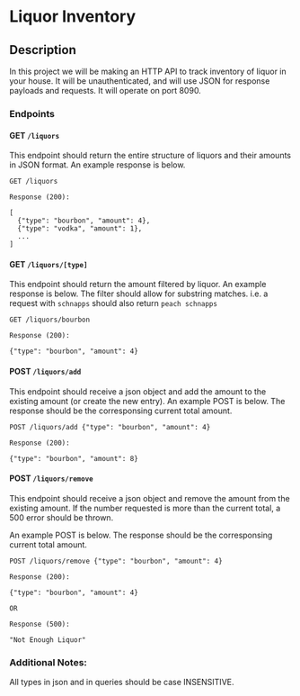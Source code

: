 # Liquor Inventory

## Description

In this project we will be making an HTTP API to track inventory of liquor in your house. It will be unauthenticated, and will use JSON for response payloads and requests. It will operate on port 8090.


### Endpoints

#### GET `/liquors`
This endpoint should return the entire structure of liquors and their amounts in JSON format. An example response is below.

```
GET /liquors

Response (200):

[
  {"type": "bourbon", "amount": 4},
  {"type": "vodka", "amount": 1},
  ...
]
```

#### GET `/liquors/[type]`
This endpoint should return the amount filtered by liquor. An example response is below. The filter should allow for substring matches. i.e. a request with `schnapps` should also return `peach schnapps`

```
GET /liquors/bourbon

Response (200):

{"type": "bourbon", "amount": 4}
```

#### POST `/liquors/add`
This endpoint should receive a json object and add the amount to the existing amount (or create the new entry). An example POST is below. The response should be the corresponsing current total amount.

```
POST /liquors/add {"type": "bourbon", "amount": 4}

Response (200):

{"type": "bourbon", "amount": 8}
```

#### POST `/liquors/remove`
This endpoint should receive a json object and remove the amount from the existing amount. If the number requested is more than the current total, a 500 error should be thrown.

An example POST is below. The response should be the corresponsing current total amount.

```
POST /liquors/remove {"type": "bourbon", "amount": 4}

Response (200):

{"type": "bourbon", "amount": 4}

OR

Response (500):

"Not Enough Liquor"
```

### Additional Notes:

All types in json and in queries should be case INSENSITIVE.
